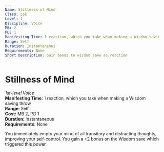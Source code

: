 ```yaml
---
Name: Stillness of Mind
Class: ppk
Level: 1
Discipline: Voice
MB: 2
PD: 1
Manifesting Time: 1 reaction, which you take when making a Wisdom saving throw
Range: Self
Duration: Instantaneous
Requirements: None
Short Description: Gain bonus to wisdom save as reaction
---
```

# Stillness of Mind
*1st-level Voice*\
**Manifesting Time:** 1 reaction, which you take when making a Wisdom saving throw\
**Range:** Self\
**Cost:** MB 2, PD 1\
**Duration:** Instantaneous\
**Requirements:** None

You immediately empty your mind of all transitory
and distracting thoughts, improving your self-control. You
gain a +2 bonus on the Wisdom save which triggered this power.
